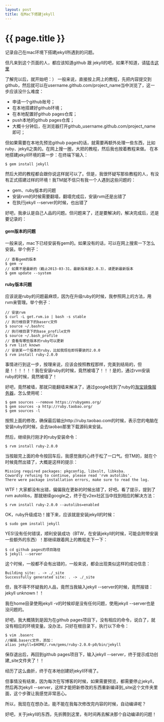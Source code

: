 ```yaml
---
layout: post
title: 在Mac下搭建jekyll
---
```


# {{ page.title }}

记录自己在mac环境下搭建jekyll所遇到的问题。

但凡来到这个页面的人，都应该知道github 跟 jekyll的吧，如果不知道，请猛击<a href="http://www.ruanyifeng.com/blog/2012/08/blogging_with_jekyll.html" target="_blank">这里</a>

了解完以后，就开始吧：）
一般来说，直接按上网上的教程，先把内容提交到github，然后就可以在username.github.com/project_name当中浏览了，这一步应该没什么难度：

* 申请一个github账号；
* 在本地搭建好github环境；
* 在本地配置好github pages仓库；
* push本地的github pages仓库；
* 大概十分钟后，在浏览器打开github_username.github.com/project_name即可；

但如果需要在本地先预览github pages的话，就需要再额外处理一些东西，比如ruby、jekyll之类的。在网上搜一圈，大把的教程，然后我也按着教程来做。
在本地搭建jekyll环境的第一步：在终端下输入：

```
$ gem install jekyll
```

然后大把的教程都会跟你说这样就可以了。但是，我很怀疑写那些教程的人，有没有正式搭建过样的环境！我TM就不信只有我一个人遇到这些问题的：

* gem、ruby版本的问题
* 安装rvm的时候需要翻墙，翻墙完成后，安装rvm还是出错了
* 在执行jekyll --server的时候，也出错了

好吧，我承认是自己人品的问题。但问题来了，还是要解决的，解决完成后，还是要记录的：

#### gem版本的问题
一般来说，mac下已经安装有gem的。如果没有的话，可以在网上搜索一下怎么安装。举个例子：

```
// 查看gem的版本
$ gem -v
// 如果不是最新的（截止2013-03-31，最新版本是2.0.3），请更新最新版本
$ gem update --system
```

#### ruby版本问题
应该说是ruby的问题最麻烦，因为在升级ruby的时候，我参照网上的方法，用rvm来管理。举个例子：

```
// 安装rvm
$ curl -L get.rvm.io | bash -s stable
// 执行根目录下的baserc文件
$ source ~/.bashrc
// 执行根目录下的base_profile文件
$ source ~/.bash_profile
// 查看有哪些版本的ruby可以更新
$ rvm list known
// 安装某一个版本的ruby，比如我现在即将要装的2.0.0
$ rvm install ruby-2.0.0
```

事情进行到这一步，按理来说，应该会按照教程那样，完美到结局的，但是！！！！！！我在安装ruby的时候，竟然被墙了！！！是的，通过rvm安装ruby的时候，竟然被墙了！

好吧，竟然被墙，那就只能翻墙来解决了，通过google找到了ruby的<a href="http://ruby.taobao.org" target="_blank">淘宝镜像服务器</a>，怎么使用呢：

```
$ gem sources --remove https://rubygems.org/
$ gem sources -a http://ruby.taobao.org/
$ gem sources -l
```

按照上面的修改，确保最后输出http://ruby.taobao.com的时候，表示您的电脑在安装ruby的时候，会去taobao那里下载源码来安装。

然后，继续执行刚才的ruby安装命令：

```
$ rvm install ruby-2.0.0
```

当按敲完上面的命令按回车后，我感觉我的心终于松了一口气。但TM的，就在个时候竟然出错了，大概是这样的提示：

```
Missing required packages: pkgconfig, libxslt, libksba.
Cowardly refusing to continue, please read 'rvm autolibs'.
There were package installation errors, make sure to read the log.
```

WTF！大家都没有出错，偏偏我在更新的时候出错了，好吧。看了提示，提到了rvm autolibs，那就继续google之，终于在v2ex社区当中找到相应的解决方法：

```
$ rvm install ruby-2.0.0 --autolibs=enabled
```

OK，ruby升级成功！接下来，应该就是安装jekyll的时候：

```
$ sudo gem install jekyll
```

YES!没有任何错误，顺利安装成功（BTW，在安装jekyll的时候，可能会附带安装一些额外的东西）！那继续跟着网上的教程走下一下：

```
$ cd github pages的项目路径
$ jekyll --server
```

这个时候，一般都不会有出错的，一般来说，都会出现类似这样的成功信息：

```
Building site: . -> ./_site
Successfully generated site: . -> ./_site
```

但，我不得不怀疑我的人品，竟然当我输入jekyll --server的时候，竟然报错：jekyll unknown！！

我在home目录使用jekyll -v的时候却是没有任何问题，使用jekyll --server也是没问题的。

好吧，我大概猜到是因为在github pages项目下，没有相应的命令，说白了，就没有相应的环境变量。没办法，只好在根目录下，执行以下命令：

```
$ vim .baserc
//编辑.baserc文件，添加：
alias jekyll=$HOME/.rvm/gems/ruby-2.0.0-p0/bin/jekyll
```

保存退出后，再回到github pages项目下，输入jekyll --server，终于提示成功创建_site文件夹了！！

经历了这么曲折，终于在本地创建好jekyll环境了。

但事情没有结束，因为每次在写博客的时候，如果需要预览，都需要停止jekyll，然后再次jekyll --server，这样才能把新修改的东西重新编译到_site这个文件夹里面，这个步骤让我感觉非常恶心。

所以，我现在在想办法，能不能在我每次修改完内容的时候，自动编译呢？

好吧，关于jekyll的东西，先折腾到这里，有时间再去解决那个自动编译的问题！